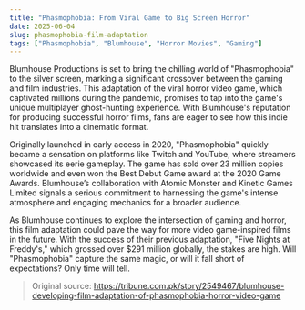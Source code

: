 ```yaml
---
title: "Phasmophobia: From Viral Game to Big Screen Horror"
date: 2025-06-04
slug: phasmophobia-film-adaptation
tags: ["Phasmophobia", "Blumhouse", "Horror Movies", "Gaming"]
---
```


Blumhouse Productions is set to bring the chilling world of "Phasmophobia" to the silver screen, marking a significant crossover between the gaming and film industries. This adaptation of the viral horror video game, which captivated millions during the pandemic, promises to tap into the game's unique multiplayer ghost-hunting experience. With Blumhouse's reputation for producing successful horror films, fans are eager to see how this indie hit translates into a cinematic format.

Originally launched in early access in 2020, "Phasmophobia" quickly became a sensation on platforms like Twitch and YouTube, where streamers showcased its eerie gameplay. The game has sold over 23 million copies worldwide and even won the Best Debut Game award at the 2020 Game Awards. Blumhouse’s collaboration with Atomic Monster and Kinetic Games Limited signals a serious commitment to harnessing the game's intense atmosphere and engaging mechanics for a broader audience.

As Blumhouse continues to explore the intersection of gaming and horror, this film adaptation could pave the way for more video game-inspired films in the future. With the success of their previous adaptation, "Five Nights at Freddy's," which grossed over $291 million globally, the stakes are high. Will "Phasmophobia" capture the same magic, or will it fall short of expectations? Only time will tell.

> Original source: https://tribune.com.pk/story/2549467/blumhouse-developing-film-adaptation-of-phasmophobia-horror-video-game